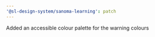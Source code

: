 ```yaml
---
'@sl-design-system/sanoma-learning': patch
---
```


Added an accessible colour palette for the warning colours
